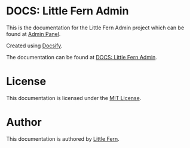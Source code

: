 # DOCS: Little Fern Admin

This is the documentation for the Little Fern Admin project which can be found at [Admin Panel](https://www.admin.littlefern.in/).

Created using [Docsify](https://docsify.js.org/).

The documentation can be found at [DOCS: Little Fern Admin](https://www.docs.littlefern.in/).

# License
This documentation is licensed under the [MIT License](./LICENSE).

# Author
This documentation is authored by [Little Fern](https://www.littlefern.in/).